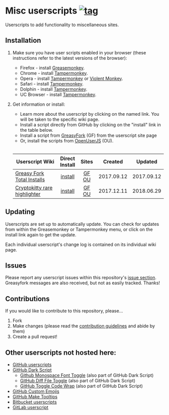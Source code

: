 # Misc userscripts [![tag](https://img.shields.io/github/tag/Mottie/Misc-userscripts.svg)](https://github.com/Mottie/Misc-userscripts/tags)

Userscripts to add functionality to miscellaneous sites.

## Installation

1. Make sure you have user scripts enabled in your browser (these instructions refer to the latest versions of the browser):

	* Firefox - install [Greasemonkey](https://addons.mozilla.org/en-US/firefox/addon/greasemonkey/).
	* Chrome - install [Tampermonkey](https://tampermonkey.net/?ext=dhdg&browser=chrome).
	* Opera - install [Tampermonkey](https://tampermonkey.net/?ext=dhdg&browser=opera) or [Violent Monkey](https://addons.opera.com/en/extensions/details/violent-monkey/).
	* Safari - install [Tampermonkey](https://tampermonkey.net/?ext=dhdg&browser=safari).
	* Dolphin - install [Tampermonkey](https://tampermonkey.net/?ext=dhdg&browser=dolphin).
	* UC Browser - install [Tampermonkey](https://tampermonkey.net/?ext=dhdg&browser=ucweb).

2. Get information or install:
	* Learn more about the userscript by clicking on the named link. You will be taken to the specific wiki page.
	* Install a script directly from GitHub by clicking on the "install" link in the table below.
	* Install a script from [GreasyFork](https://greasyfork.org/en/users/24847-mottie) (GF) from the userscript site page
	* Or, install the scripts from [OpenUserJS](https://openuserjs.org/users/Mottie/scripts) (OU).<br><br>

	| Userscript Wiki                           | Direct<br>Install   | Sites                       | Created    | Updated    |
	|-------------------------------------------|:-------------------:|:---------------------------:|:----------:|:----------:|
	| [Greasy Fork Total Installs][gfti-wiki]   | [install][gfti-raw] | [GF][gfti-gf] [OU][gfti-ou] | 2017.09.12 | 2017.09.12 |
	| [Cryptokitty rare highlighter][gfti-wiki] | [install][ckrh-raw] | [GF][ckrh-gf] [OU][ckrh-ou] | 2017.12.11 | 2018.06.29 |


[gfti-wiki]: https://github.com/Mottie/Misc-userscripts/wiki/Greasy-Fork-Total-Installs
[ckrh-wiki]: https://github.com/Mottie/Misc-userscripts/wiki/Cryptokitty-Rare-Highlighter

[gfti-raw]: https://raw.githubusercontent.com/Mottie/Misc-userscripts/master/greasy-fork-total-installs.user.js
[ckrh-raw]: https://raw.githubusercontent.com/Mottie/Misc-userscripts/master/cryptokitty-rare-highlighter.user.js

[gfti-gf]: https://greasyfork.org/en/scripts/33064-greasy-fork-total-installs
[ckrh-gf]: https://greasyfork.org/en/scripts/36269-cryptokitty-rare-highlighter

[gfti-ou]: https://openuserjs.org/scripts/Mottie/Greasy_Fork_Total_Installs
[ckrh-ou]: https://openuserjs.org/scripts/Mottie/Cryptokitty_rare_highlighter

## Updating

Userscripts are set up to automatically update. You can check for updates from within the Greasemonkey or Tampermonkey menu, or click on the install link again to get the update.

Each individual userscript's change log is contained on its individual wiki page.

## Issues

Please report any userscript issues within this repository's [issue section](https://github.com/Mottie/Misc-userscripts/issues). Greasyfork messages are also received, but not as easily tracked. Thanks!

## Contributions

If you would like to contribute to this repository, please...

1. Fork
2. Make changes (please read the [contribution guidelines](./CONTRIBUTING.md) and abide by them)
3. Create a pull request!

## Other userscripts not hosted here:

* [GitHub userscripts](https://github.com/Mottie/GitHub-userscripts)
* [GitHub Dark Script](https://github.com/StylishThemes/GitHub-Dark-Script)
	* [Github Monospace Font Toggle](https://greasyfork.org/en/scripts/18787-github-monospace-font-toggle) (also part of GitHub Dark Script)
	* [GitHub Diff File Toggle](https://greasyfork.org/en/scripts/18788-github-diff-file-toggle) (also part of GitHub Dark Script)
	* [GitHub Toggle Code Wrap](https://greasyfork.org/en/scripts/18789-github-toggle-code-wrap) (also part of GitHub Dark Script)
* [GitHub Custom Emojis](https://github.com/StylishThemes/GitHub-Custom-Emojis)
* [GitHub Make Tooltips](https://greasyfork.org/en/scripts/22194)
* [Bitbucket userscripts](https://bitbucket.org/mottie/bitbucket-userscripts)
* [GitLab userscript](https://gitlab.com/Mottie/GitLab-userscripts)

